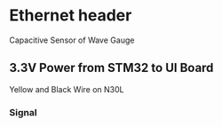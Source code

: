 # Ethernet header
Capacitive Sensor of Wave Gauge

## 3.3V Power from STM32 to UI Board
Yellow and Black Wire on N30L

### Signal
